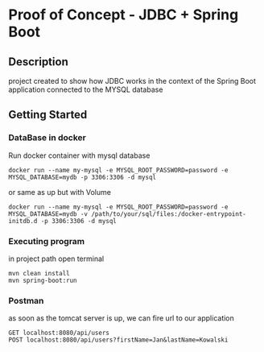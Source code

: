 # Proof of Concept - JDBC + Spring Boot

## Description

project created to show how JDBC works in the context of the Spring Boot application connected to the MYSQL database

## Getting Started

### DataBase in docker

Run docker container with mysql database
```
docker run --name my-mysql -e MYSQL_ROOT_PASSWORD=password -e MYSQL_DATABASE=mydb -p 3306:3306 -d mysql
```

or same as up but with Volume

```
docker run --name my-mysql -e MYSQL_ROOT_PASSWORD=password -e MYSQL_DATABASE=mydb -v /path/to/your/sql/files:/docker-entrypoint-initdb.d -p 3306:3306 -d mysql
```

### Executing program
in project path open terminal

```
mvn clean install
mvn spring-boot:run
```

### Postman
as soon as the tomcat server is up, we can fire url to our application
```
GET localhost:8080/api/users
POST localhost:8080/api/users?firstName=Jan&lastName=Kowalski
```
